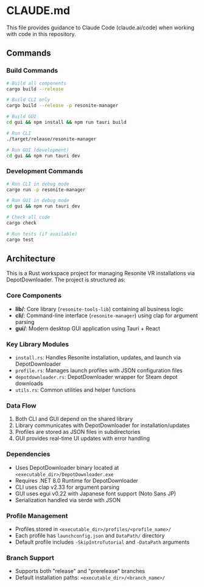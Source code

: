 # CLAUDE.md

This file provides guidance to Claude Code (claude.ai/code) when working with code in this repository.

## Commands

### Build Commands
```bash
# Build all components
cargo build --release

# Build CLI only
cargo build --release -p resonite-manager

# Build GUI
cd gui && npm install && npm run tauri build

# Run CLI
./target/release/resonite-manager

# Run GUI (development)
cd gui && npm run tauri dev
```

### Development Commands
```bash
# Run CLI in debug mode
cargo run -p resonite-manager

# Run GUI in debug mode
cd gui && npm run tauri dev

# Check all code
cargo check

# Run tests (if available)
cargo test
```

## Architecture

This is a Rust workspace project for managing Resonite VR installations via DepotDownloader. The project is structured as:

### Core Components
- **lib/**: Core library (`resonite-tools-lib`) containing all business logic
- **cli/**: Command-line interface (`resonite-manager`) using clap for argument parsing
- **gui/**: Modern desktop GUI application using Tauri + React

### Key Library Modules
- `install.rs`: Handles Resonite installation, updates, and launch via DepotDownloader
- `profile.rs`: Manages launch profiles with JSON configuration files
- `depotdownloader.rs`: DepotDownloader wrapper for Steam depot downloads
- `utils.rs`: Common utilities and helper functions

### Data Flow
1. Both CLI and GUI depend on the shared library
2. Library communicates with DepotDownloader for installation/updates
3. Profiles are stored as JSON files in subdirectories
4. GUI provides real-time UI updates with error handling

### Dependencies
- Uses DepotDownloader binary located at `<executable_dir>/DepotDownloader.exe`
- Requires .NET 8.0 Runtime for DepotDownloader
- CLI uses clap v2.33 for argument parsing
- GUI uses egui v0.22 with Japanese font support (Noto Sans JP)
- Serialization handled via serde with JSON

### Profile Management
- Profiles stored in `<executable_dir>/profiles/<profile_name>/`
- Each profile has `launchconfig.json` and `DataPath/` directory
- Default profile includes `-SkipIntroTutorial` and `-DataPath` arguments

### Branch Support
- Supports both "release" and "prerelease" branches
- Default installation paths: `<executable_dir>/<branch_name>/`